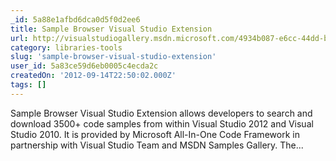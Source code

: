 ```yaml
---
_id: 5a88e1afbd6dca0d5f0d2ee6
title: Sample Browser Visual Studio Extension
url: http://visualstudiogallery.msdn.microsoft.com/4934b087-e6cc-44dd-b992-a71f00a2a6df
category: libraries-tools
slug: 'sample-browser-visual-studio-extension'
user_id: 5a83ce59d6eb0005c4ecda2c
createdOn: '2012-09-14T22:50:02.000Z'
tags: []
---
```


Sample Browser Visual Studio Extension allows developers to search and download 3500+ code samples from within Visual Studio 2012 and Visual Studio 2010. It is provided by Microsoft All-In-One Code Framework in partnership with Visual Studio Team and MSDN Samples Gallery. The...
